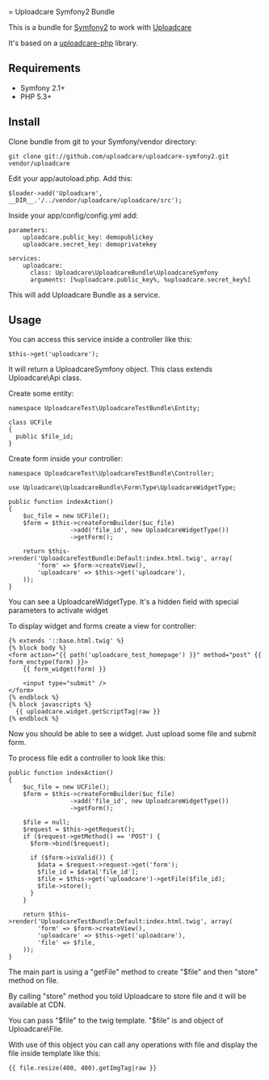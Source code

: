 = Uploadcare Symfony2 Bundle

This is a bundle for [Symfony2][5] to work with [Uploadcare][1]

It's based on a [uploadcare-php][4] library.

## Requirements

- Symfony 2.1+
- PHP 5.3+

## Install

Clone bundle from git to your Symfony/vendor directory:

    git clone git://github.com/uploadcare/uploadcare-symfony2.git vendor/uploadcare
    
Edit your app/autoload.php. Add this:
    
    $loader->add('Uploadcare', __DIR__.'/../vendor/uploadcare/uploadcare/src');
    
Inside your app/config/config.yml add:

    parameters:
        uploadcare.public_key: demopublickey
        uploadcare.secret_key: demoprivatekey

    services:
        uploadcare:
          class: Uploadcare\UploadcareBundle\UploadcareSymfony
          arguments: [%uploadcare.public_key%, %uploadcare.secret_key%]

This will add Uploadcare Bundle as a service.

## Usage

You can access this service inside a controller like this:

    $this->get('uploadcare');
    
It will return a UploadcareSymfony object. This class extends Uploadcare\Api class.

Create some entity:

    namespace UploadcareTest\UploadcareTestBundle\Entity;

    class UCFile
    {
      public $file_id;
    }
    
Create form inside your controller:

    namespace UploadcareTest\UploadcareTestBundle\Controller;
    
    use Uploadcare\UploadcareBundle\Form\Type\UploadcareWidgetType;

    public function indexAction()
    {
        $uc_file = new UCFile();
        $form = $this->createFormBuilder($uc_file)
                     ->add('file_id', new UploadcareWidgetType())
                     ->getForm();
        
        return $this->render('UploadcareTestBundle:Default:index.html.twig', array(
            'form' => $form->createView(),
            'uploadcare' => $this->get('uploadcare'),
        ));
    }
    
You can see a UploadcareWidgetType. It's a hidden field with special parameters to activate widget

To display widget and forms create a view for controller:

    {% extends '::base.html.twig' %}
    {% block body %}
    <form action="{{ path('uploadcare_test_homepage') }}" method="post" {{ form_enctype(form) }}>
        {{ form_widget(form) }}
    
        <input type="submit" />
    </form>
    {% endblock %}
    {% block javascripts %}
      {{ uploadcare.widget.getScriptTag|raw }}
    {% endblock %}
    
Now you should be able to see a widget. Just upload some file and submit form.

To process file edit a controller to look like this:

    public function indexAction()
    {
        $uc_file = new UCFile();
        $form = $this->createFormBuilder($uc_file)
                     ->add('file_id', new UploadcareWidgetType())
                     ->getForm();
        
        $file = null;
        $request = $this->getRequest();
        if ($request->getMethod() == 'POST') {
          $form->bind($request);
        
          if ($form->isValid()) {
            $data = $request->request->get('form');
            $file_id = $data['file_id'];
            $file = $this->get('uploadcare')->getFile($file_id);
            $file->store();
          }
        }
        
        return $this->render('UploadcareTestBundle:Default:index.html.twig', array(
            'form' => $form->createView(),
            'uploadcare' => $this->get('uploadcare'),
            'file' => $file,
        ));
    }
    
The main part is using a "getFile" method to create "$file" and then "store" method on file.

By calling "store" method you told Uploadcare to store file and it will be available at CDN.

You can pass "$file" to the twig template. "$file" is and object of Uploadcare\File. 

With use of this object you can call any operations with file and display the file inside template like this:

    {{ file.resize(400, 400).getImgTag|raw }}

[1]: http://symfony.com/
[2]: https://uploadcare.com/documentation/reference/basic/cdn.html
[3]: https://github.com/uploadcare/uploadcare-wordpress/downloads
[4]: https://github.com/uploadcare/uploadcare-php
[5]: http://wordpress.org/